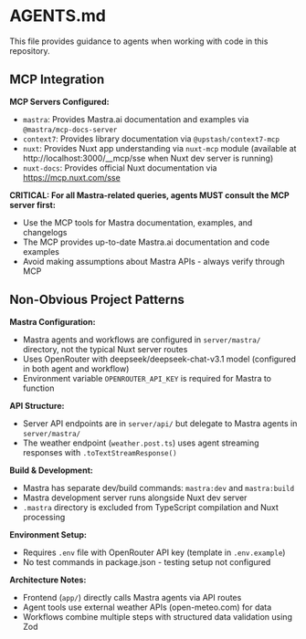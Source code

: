 # AGENTS.md

This file provides guidance to agents when working with code in this repository.

## MCP Integration

**MCP Servers Configured:**
- `mastra`: Provides Mastra.ai documentation and examples via `@mastra/mcp-docs-server`
- `context7`: Provides library documentation via `@upstash/context7-mcp`
- `nuxt`: Provides Nuxt app understanding via `nuxt-mcp` module (available at http://localhost:3000/__mcp/sse when Nuxt dev server is running)
- `nuxt-docs`: Provides official Nuxt documentation via https://mcp.nuxt.com/sse

**CRITICAL: For all Mastra-related queries, agents MUST consult the MCP server first:**
- Use the MCP tools for Mastra documentation, examples, and changelogs
- The MCP provides up-to-date Mastra.ai documentation and code examples
- Avoid making assumptions about Mastra APIs - always verify through MCP

## Non-Obvious Project Patterns

**Mastra Configuration:**
- Mastra agents and workflows are configured in `server/mastra/` directory, not the typical Nuxt server routes
- Uses OpenRouter with deepseek/deepseek-chat-v3.1 model (configured in both agent and workflow)
- Environment variable `OPENROUTER_API_KEY` is required for Mastra to function

**API Structure:**
- Server API endpoints are in `server/api/` but delegate to Mastra agents in `server/mastra/`
- The weather endpoint (`weather.post.ts`) uses agent streaming responses with `.toTextStreamResponse()`

**Build & Development:**
- Mastra has separate dev/build commands: `mastra:dev` and `mastra:build`
- Mastra development server runs alongside Nuxt dev server
- `.mastra` directory is excluded from TypeScript compilation and Nuxt processing

**Environment Setup:**
- Requires `.env` file with OpenRouter API key (template in `.env.example`)
- No test commands in package.json - testing setup not configured

**Architecture Notes:**
- Frontend (`app/`) directly calls Mastra agents via API routes
- Agent tools use external weather APIs (open-meteo.com) for data
- Workflows combine multiple steps with structured data validation using Zod